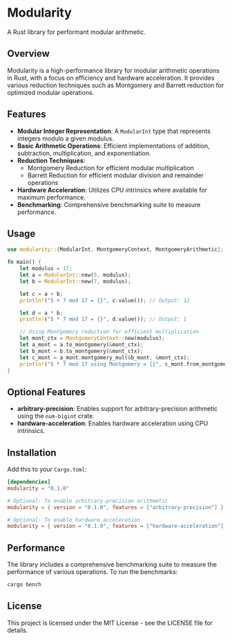 # Modularity

A Rust library for performant modular arithmetic.

## Overview

Modularity is a high-performance library for modular arithmetic operations in Rust, with a focus on efficiency and hardware acceleration. It provides various reduction techniques such as Montgomery and Barrett reduction for optimized modular operations.

## Features

- **Modular Integer Representation**: A `ModularInt` type that represents integers modulo a given modulus.
- **Basic Arithmetic Operations**: Efficient implementations of addition, subtraction, multiplication, and exponentiation.
- **Reduction Techniques**:
  - Montgomery Reduction for efficient modular multiplication
  - Barrett Reduction for efficient modular division and remainder operations
- **Hardware Acceleration**: Utilizes CPU intrinsics where available for maximum performance.
- **Benchmarking**: Comprehensive benchmarking suite to measure performance.

## Usage

```rust
use modularity::{ModularInt, MontgomeryContext, MontgomeryArithmetic};

fn main() {
    let modulus = 17;
    let a = ModularInt::new(5, modulus);
    let b = ModularInt::new(7, modulus);

    let c = a + b;
    println!("5 + 7 mod 17 = {}", c.value()); // Output: 12

    let d = a * b;
    println!("5 * 7 mod 17 = {}", d.value()); // Output: 1

    // Using Montgomery reduction for efficient multiplication
    let mont_ctx = MontgomeryContext::new(modulus);
    let a_mont = a.to_montgomery(&mont_ctx);
    let b_mont = b.to_montgomery(&mont_ctx);
    let c_mont = a_mont.montgomery_mul(&b_mont, &mont_ctx);
    println!("5 * 7 mod 17 using Montgomery = {}", c_mont.from_montgomery(&mont_ctx).value());
}
```

## Optional Features

- **arbitrary-precision**: Enables support for arbitrary-precision arithmetic using the `num-bigint` crate.
- **hardware-acceleration**: Enables hardware acceleration using CPU intrinsics.

## Installation

Add this to your `Cargo.toml`:

```toml
[dependencies]
modularity = "0.1.0"

# Optional: To enable arbitrary-precision arithmetic
modularity = { version = "0.1.0", features = ["arbitrary-precision"] }

# Optional: To enable hardware acceleration
modularity = { version = "0.1.0", features = ["hardware-acceleration"] }
```

## Performance

The library includes a comprehensive benchmarking suite to measure the performance of various operations. To run the benchmarks:

```bash
cargo bench
```

## License

This project is licensed under the MIT License - see the LICENSE file for details.
